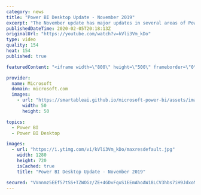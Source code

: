```yaml
---
category: news
title: "Power BI Desktop Update - November 2019"
excerpt: "The November update has major updates in several areas of Power BI Desktop. There's a new, modern ribbon that aligns Power BI Desktop with Office and adds more functionality. We're also adding a new visual, the decomposition tree, which is one of the most requested ideas on ideas.powerbi.com. AI functions"
publishedDateTime: 2020-02-05T20:18:13Z
originalUrl: "https://youtube.com/watch?v=kVli3Vm_kDo"
type: video
quality: 154
heat: 154
published: true

featuredContent: "<iframe width=\"800\" height=\"500\" frameborder=\"0\" src=\"https://www.youtube.com/embed/kVli3Vm_kDo\" allow=\"accelerometer; autoplay; encrypted-media; gyroscope; picture-in-picture\" allowfullscreen></iframe>"

provider:
  name: Microsoft
  domain: microsoft.com
  images:
    - url: "https://smartableai.github.io/microsoft-power-bi/assets/images/organizations/microsoft.com-50x50.jpg"
      width: 50
      height: 50

topics:
  - Power BI
  - Power BI Desktop

images:
  - url: "https://i.ytimg.com/vi/kVli3Vm_kDo/maxresdefault.jpg"
    width: 1280
    height: 720
    isCached: true
    title: "Power BI Desktop Update - November 2019"

secured: "VVnnmz5EEf57tSS+TZWOGz/ZE+4GDvFquS1EEmAhoAW18LCV3hbs7iH9JdxoMm4naemIpP0gcDPmMSqKAygeX1eti+Ihhsy8esTSdcpJ7uJ0h4EGITKFgNwN5OSNskPbX1jpwNuKMC8Es6WM3A37evOwb+fwAHQdxlHxl6rf+v2eKAHRRhP7KOPBjskT/RJNvdRL/WBdp4OCEghJCeKwrMYvIcyZGpabIV4fMTDQNwlIrANWdQGeUBjbHbL0qHFry4d2hTwRF4lweEF/Aukz7Tllllph8WUuGYLr6oNuy0WhCXp732wWLAaqnQ6A77lACWtFd2+mxdZHkwjHWh45/1Ta05akL/QgtCK9yTk74a1ltR1/Shy4eJ5j7KeVla87A8kjxkKsOfRDmkblLnoDHKDhDSho0zu9URIPM/oKdXu1wAZ1V52Gdwr7FRhSyjL+;dO0tYXxcKQyOD81JSOFw8A=="
---
```


